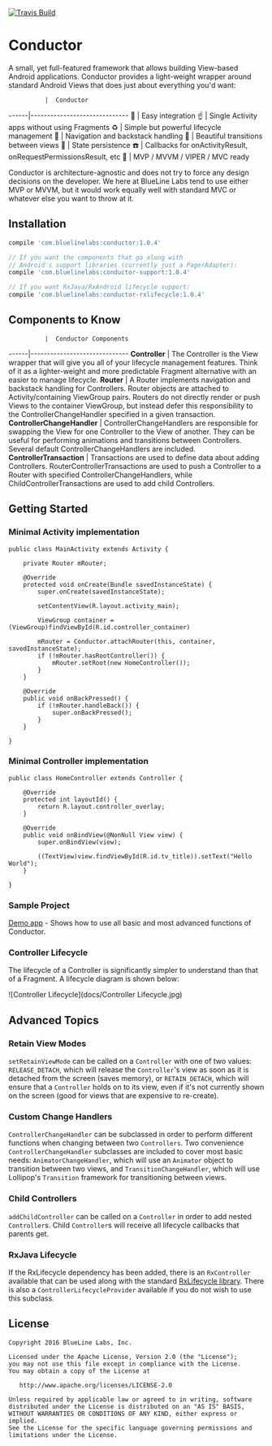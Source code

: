 [![Travis Build](https://travis-ci.org/bluelinelabs/Conductor.svg)](https://travis-ci.org/bluelinelabs/Conductor)

# Conductor

A small, yet full-featured framework that allows building View-based Android applications. Conductor provides a light-weight wrapper around standard Android Views that does just about everything you'd want:

              |  Conductor
------|------------------------------
:tada: | Easy integration
:point_up: | Single Activity apps without using Fragments
:recycle: | Simple but powerful lifecycle management
:train: | Navigation and backstack handling
:twisted_rightwards_arrows: | Beautiful transitions between views
:floppy_disk: | State persistence
:phone: | Callbacks for onActivityResult, onRequestPermissionsResult, etc
:european_post_office: | MVP / MVVM / VIPER / MVC ready
	
Conductor is architecture-agnostic and does not try to force any design decisions on the developer. We here at BlueLine Labs tend to use either MVP or MVVM, but it would work equally well with standard MVC or whatever else you want to throw at it.

## Installation

```gradle
compile 'com.bluelinelabs:conductor:1.0.4'

// If you want the components that go along with
// Android's support libraries (currently just a PagerAdapter):
compile 'com.bluelinelabs:conductor-support:1.0.4'

// If you want RxJava/RxAndroid lifecycle support:
compile 'com.bluelinelabs:conductor-rxlifecycle:1.0.4'
```

## Components to Know

              |  Conductor Components
------|------------------------------
__Controller__ | The Controller is the View wrapper that will give you all of your lifecycle management features. Think of it as a lighter-weight and more predictable Fragment alternative with an easier to manage lifecycle.
__Router__ | A Router implements navigation and backstack handling for Controllers. Router objects are attached to Activity/containing ViewGroup pairs. Routers do not directly render or push Views to the container ViewGroup, but instead defer this responsibility to the ControllerChangeHandler specified in a given transaction.
__ControllerChangeHandler__ | ControllerChangeHandlers are responsible for swapping the View for one Controller to the View of another. They can be useful for performing animations and transitions between Controllers. Several default ControllerChangeHandlers are included.
__ControllerTransaction__ | Transactions are used to define data about adding Controllers. RouterControllerTransactions are used to push a Controller to a Router with specified ControllerChangeHandlers, while ChildControllerTransactions are used to add child Controllers.

## Getting Started

### Minimal Activity implementation

```
public class MainActivity extends Activity {

    private Router mRouter;

    @Override
    protected void onCreate(Bundle savedInstanceState) {
        super.onCreate(savedInstanceState);

        setContentView(R.layout.activity_main);
		
		ViewGroup container = (ViewGroup)findViewById(R.id.controller_container)
		
        mRouter = Conductor.attachRouter(this, container, savedInstanceState);
        if (!mRouter.hasRootController()) {
            mRouter.setRoot(new HomeController());
        }
    }

    @Override
    public void onBackPressed() {
        if (!mRouter.handleBack()) {
            super.onBackPressed();
        }
    }

}
```

### Minimal Controller implementation

```
public class HomeController extends Controller {

    @Override
    protected int layoutId() {
        return R.layout.controller_overlay;
    }

    @Override
    public void onBindView(@NonNull View view) {
        super.onBindView(view);
		
		((TextView)view.findViewById(R.id.tv_title)).setText("Hello World");
    }

}
```

### Sample Project

[Demo app](https://github.com/bluelinelabs/conductor/tree/master/demo) - Shows how to use all basic and most advanced functions of Conductor.

### Controller Lifecycle

The lifecycle of a Controller is significantly simpler to understand than that of a Fragment. A lifecycle diagram is shown below:

![Controller Lifecycle](docs/Controller Lifecycle.jpg)

## Advanced Topics

### Retain View Modes
`setRetainViewMode` can be called on a `Controller` with one of two values: `RELEASE_DETACH`, which will release the `Controller`'s view as soon as it is detached from the screen (saves memory), or `RETAIN_DETACH`, which will ensure that a `Controller` holds on to its view, even if it's not currently shown on the screen (good for views that are expensive to re-create).

### Custom Change Handlers
`ControllerChangeHandler` can be subclassed in order to perform different functions when changing between two `Controllers`. Two convenience `ControllerChangeHandler` subclasses are included to cover most basic needs: `AnimatorChangeHandler`, which will use an `Animator` object to transition between two views, and `TransitionChangeHandler`, which will use Lollipop's `Transition` framework for transitioning between views.

### Child Controllers
`addChildController` can be called on a `Controller` in order to add nested `Controller`s. Child `Controller`s will receive all lifecycle callbacks that parents get.

### RxJava Lifecycle
If the RxLifecycle dependency has been added, there is an `RxController` available that can be used along with the standard [RxLifecycle library](https://github.com/trello/RxLifecycle). There is also a `ControllerLifecycleProvider` available if you do not wish to use this subclass. 

## License
```
Copyright 2016 BlueLine Labs, Inc.

Licensed under the Apache License, Version 2.0 (the "License");
you may not use this file except in compliance with the License.
You may obtain a copy of the License at

   http://www.apache.org/licenses/LICENSE-2.0

Unless required by applicable law or agreed to in writing, software
distributed under the License is distributed on an "AS IS" BASIS,
WITHOUT WARRANTIES OR CONDITIONS OF ANY KIND, either express or implied.
See the License for the specific language governing permissions and
limitations under the License.
```
